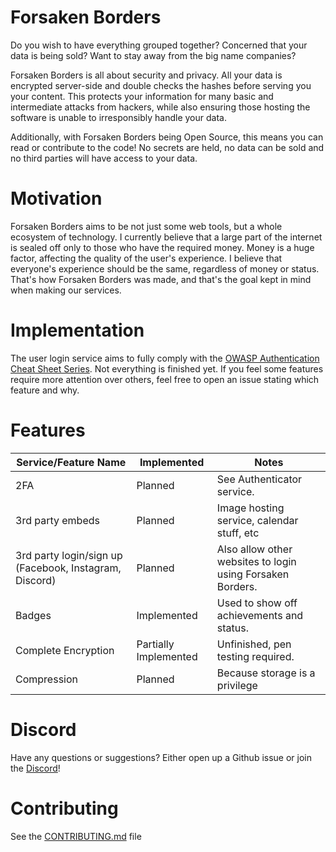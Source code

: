 # Forsaken Borders
Do you wish to have everything grouped together? Concerned that your data is being sold? Want to stay away from the big name companies?

Forsaken Borders is all about security and privacy. All your data is encrypted server-side and double checks the hashes before serving you your content. This protects your information for many basic and intermediate attacks from hackers, while also ensuring those hosting the software is unable to irresponsibly handle your data.

Additionally, with Forsaken Borders being Open Source, this means you can read or contribute to the code! No secrets are held, no data can be sold and no third parties will have access to your data.

# Motivation
Forsaken Borders aims to be not just some web tools, but a whole ecosystem of technology. I currently believe that a large part of the internet is sealed off only to those who have the required money. Money is a huge factor, affecting the quality of the user's experience. I believe that everyone's experience should be the same, regardless of money or status. That's how Forsaken Borders was made, and that's the goal kept in mind when making our services.

# Implementation
The user login service aims to fully comply with the [OWASP Authentication Cheat Sheet Series](https://cheatsheetseries.owasp.org/cheatsheets/Authentication_Cheat_Sheet.html). Not everything is finished yet. If you feel some features require more attention over others, feel free to open an issue stating which feature and why.

# Features
| Service/Feature Name | Implemented | Notes |
| - | - | - |
| 2FA | Planned | See Authenticator service.
| 3rd party embeds | Planned | Image hosting service, calendar stuff, etc |
| 3rd party login/sign up (Facebook, Instagram, Discord) | Planned | Also allow other websites to login using Forsaken Borders. |
| Badges | Implemented | Used to show off achievements and status. |
| Complete Encryption | Partially Implemented | Unfinished, pen testing required. |
| Compression | Planned | Because storage is a privilege |

# Discord
Have any questions or suggestions? Either open up a Github issue or join the [Discord](https://discord.gg/DFqMheA8Be)!

# Contributing
See the [CONTRIBUTING.md](./CONTRIBUTING.md) file
